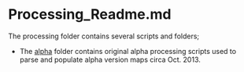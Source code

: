 Processing_Readme.md
==============

The processing folder contains several scripts and folders;

- The [alpha](https://github.com/feomike/mmba_viz_processing/tree/master/processing/alpha) folder contains original alpha processing scripts used to parse and populate alpha version maps circa Oct. 2013.
